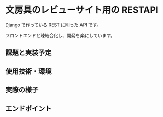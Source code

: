# 文房具のレビューサイト用の RESTAPI

Django で作っている REST に則った API です。

フロントエンドと疎結合化し、開発を楽にしています。

## 課題と実装予定


## 使用技術・環境


## 実際の様子

## エンドポイント

